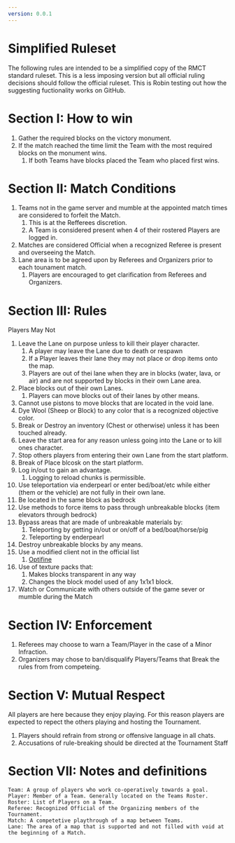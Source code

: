```yaml
---
version: 0.0.1
---
```


# Simplified Ruleset

The following rules are intended to be a simplified copy of the RMCT standard ruleset. This is a less imposing version but all official ruling decisions should follow the official ruleset. This is Robin testing out how the suggesting fuctionality works on GitHub.

# Section I: How to win
1. Gather the required blocks on the victory monument.
2. If the match reached the time limit the Team with the most required blocks on the monument wins.
    1. If both Teams have blocks placed the Team who placed first wins.

# Section II: Match Conditions
1. Teams not in the game server and mumble at the appointed match times are considered to forfeit the Match.
    1. This is at the Refferees discretion.
    2. A Team is considered present when 4 of their rostered Players are logged in.
2. Matches are considered Official when a recognized Referee is present and overseeing the Match.
3. Lane area is to be agreed upon by Referees and Organizers prior to each tounament match.
    1. Players are encouraged to get clarification from Referees and Organizers.

# Section III: Rules
Players May Not

1. Leave the Lane on purpose unless to kill their player character.
    1. A player may leave the Lane due to death or respawn
    2. If a Player leaves their lane they may not place or drop items onto the map.
    3. Players are out of thei lane when they are in blocks (water, lava, or air) and are not supported by blocks in their own Lane area.
2. Place blocks out of their own Lanes.
    1. Players can move blocks out of their lanes by other means.
3. Cannot use pistons to move blocks that are located in the void lane.
4. Dye Wool (Sheep or Block) to any color that is a recognized objective color.
5. Break or Destroy an inventory (Chest or otherwise) unless it has been touched already.
6. Leave the start area for any reason unless going into the Lane or to kill ones character.
7. Stop others players from entering their own Lane from the start platform.
8. Break of Place blcosk on the start platform.
9. Log in/out to gain an advantage.
    1. Logging to reload chunks is permissible.
10. Use teleportation via enderpearl or enter bed/boat/etc while either (them or the vehicle) are not fully in their own lane.
11. Be located in the same block as bedrock
12. Use methods to force items to pass through unbreakable blocks (item elevators through bedrock)
13. Bypass areas that are made of unbreakable materials by:
    1. Teleporting by getting in/out or on/off of a bed/boat/horse/pig
    2. Teleporting by enderpearl
14. Destroy unbreakable blocks by any means.
15. Use a modified client not in the official list
    1. [Optifine](https://optifine.net/home)
16. Use of texture packs that:
    1. Makes blocks transparent in any way
    2. Changes the block model used of any 1x1x1 block.
17. Watch or Communicate with others outside of the game sever or mumble during the Match

# Section IV: Enforcement
1. Referees may choose to warn a Team/Player in the case of a Minor Infraction.
2. Organizers may chose to ban/disqualify Players/Teams that Break the rules from from competeing.

# Section V: Mutual Respect
All players are here because they enjoy playing. For this reason players are expected to repect the others playing and hosting the Tournament.

1. Players should refrain from strong or offensive language in all chats.
2. Accusations of rule-breaking should be directed at the Tournament Staff 

# Section VII: Notes and definitions
    Team: A group of players who work co-operatively towards a goal.
    Player: Member of a Team. Generally located on the Teams Roster.
    Roster: List of Players on a Team.
    Referee: Recognized Official of the Organizing members of the Tournament.
    Match: A competetive playthrough of a map between Teams.
    Lane: The area of a map that is supported and not filled with void at the beginning of a Match.
